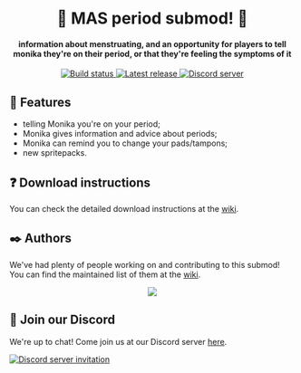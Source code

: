 <h1 align="center">🦞 MAS period submod! 🦞</h1>
<h4 align="center">information about menstruating, and an opportunity for players to tell monika they're on their period, or that they're feeling the symptoms of it</h3>
<p align="center">
  <a href="https://github.com/my-otter-self/MAS_period/actions/workflows/check.yml">
    <img alt="Build status" src="https://img.shields.io/github/workflow/status/my-otter-self/MAS_period/Run%20checks%20on%20push">
  </a>
  <a href="https://github.com/my-otter-self/MAS_period/releases/latest">
    <img alt="Latest release" src="https://img.shields.io/github/v/release/my-otter-self/MAS_period">
  </a>
  <a href="https://mon.icu/discord">
    <img alt="Discord server" src="https://discordapp.com/api/guilds/970747033071804426/widget.png?style=shield">
  </a>
</p>

## 🌟 Features 
  
  * telling Monika you're on your period;
  * Monika gives information and advice about periods;
  * Monika can remind you to change your pads/tampons;
  * new spritepacks.

## ❓ Download instructions

You can check the detailed download instructions at the [wiki](https://github.com/my-otter-self/MAS_period/wiki/%E2%9D%93-Download-instructions).

## ✒️ Authors

We've had plenty of people working on and contributing to this submod! You can find the maintained list of them at the [wiki](https://github.com/my-otter-self/MAS_period/wiki/%E2%9C%92%EF%B8%8F-MAS-Period-Mod-Team).

<p align="center">
  <a href="https://github.com/my-otter-self/MAS_period/graphs/contributors">
    <img src="https://contrib.rocks/image?repo=my-otter-self/MAS_period&max=6" />
  </a>
</p>

## 💬 Join our Discord

We're up to chat! Come join us at our Discord server [here](https://mon.icu/discord).

[![Discord server invitation](https://discordapp.com/api/guilds/970747033071804426/widget.png?style=banner3)](https://mon.icu/discord)
